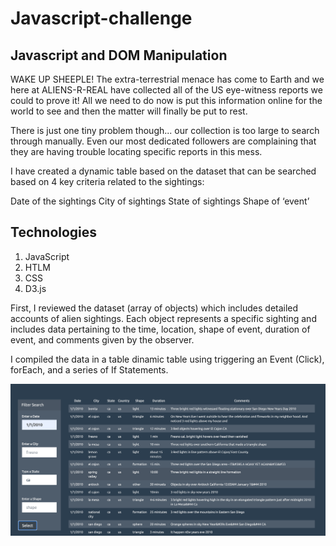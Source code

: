 # Javascript-challenge

## Javascript and DOM Manipulation

WAKE UP SHEEPLE! The extra-terrestrial menace has come to Earth and we here at ALIENS-R-REAL have collected all of the US eye-witness reports we could to prove it! All we need to do now is put this information online for the world to see and then the matter will finally be put to rest.

There is just one tiny problem though... our collection is too large to search through manually. Even our most dedicated followers are complaining that they are having trouble locating specific reports in this mess.

I have created a dynamic table based on the dataset that can be searched based on 4 key criteria related to the sightings:

Date of the sightings
City of sightings
State of sightings
Shape of ‘event’

## Technologies
1. JavaScript
2. HTLM
3. CSS
4. D3.js


First, I reviewed the dataset (array of objects) which includes detailed accounts of alien sightings. Each object represents a specific sighting and includes data pertaining to the time, location, shape of event, duration of event, and comments given by the observer.

I compiled the data in a table dinamic table using triggering an Event (Click), forEach, and a series of If Statements.

![Aliens](https://github.com/AliceSartori/Javascript-challenge/blob/main/Screen%20Shot%202021-03-05%20at%204.52.27%20PM.png)
